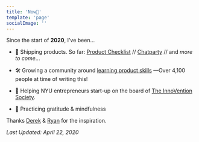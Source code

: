 ```yaml
---
title: 'Now📍'
template: 'page'
socialImage: ''
---
```


Since the start of **2020**, I've been...

- 🚢 Shipping products. So far: [Product Checklist](https://twitter.com/antdke/status/1249723759713554433) // [Chatparty](https://www.producthunt.com/posts/chatparty) // and _more to come_...

- 🛠️ Growing a community around [learning product skills](https://theproductperson.com) —Over 4,100 people at time of writing this!

- 🚀 Helping NYU entrepreneurs start-up on the board of [The InnoVention Society](https://ivs.nyc).

- 🧘 Practicing gratitude & mindfulness

Thanks [Derek](https://nownownow.com/about) & [Ryan](https://www.ryanckulp.com/now/) for the inspiration.

_Last Updated: April 22, 2020_
